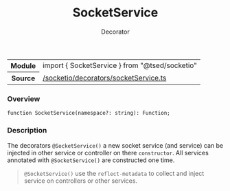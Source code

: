 
<header class="symbol-info-header"><h1 id="socketservice">SocketService</h1><label class="symbol-info-type-label decorator">Decorator</label></header>
<!-- summary -->
<section class="symbol-info"><table class="is-full-width"><tbody><tr><th>Module</th><td><div class="lang-typescript"><span class="token keyword">import</span> { SocketService }&nbsp;<span class="token keyword">from</span>&nbsp;<span class="token string">"@tsed/socketio"</span></div></td></tr><tr><th>Source</th><td><a href="https://github.com/Romakita/ts-express-decorators/blob/v4.8.0/src//socketio/decorators/socketService.ts#L0-L0">/socketio/decorators/socketService.ts</a></td></tr></tbody></table></section>
<!-- overview -->


### Overview


<pre><code class="typescript-lang ">function <span class="token function">SocketService</span><span class="token punctuation">(</span>namespace?<span class="token punctuation">:</span> <span class="token keyword">string</span><span class="token punctuation">)</span><span class="token punctuation">:</span> Function<span class="token punctuation">;</span></code></pre>


<!-- Parameters -->

<!-- Description -->


### Description

The decorators `@SocketService()` a new socket service (and service) can be injected in other service or controller on there `constructor`.
All services annotated with `@SocketService()` are constructed one time.

> `@SocketService()` use the `reflect-metadata` to collect and inject service on controllers or other services.

<!-- Members -->

